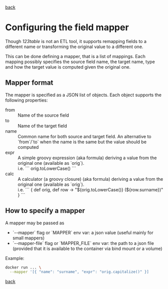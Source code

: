 [back](./)

# Configuring the field mapper

Though *123table* is not an ETL tool, it supports remapping
fields to a different name or transforming the original
value to a different one.

This can be done defining a mapper, that is a list of mappings.
Each mapping possibly specifies the source field name, the
target name, type and how the target value is computed given
the original one.

## Mapper format

The mapper is specified as a JSON list of objects. Each object
supports the following properties:

<dl>
<dt>from</dt>
<dd>
    Name of the source field
</dd>
<dt>to</dt>
<dd>
    Name of the target field
</dd>
<dt>name</dt>
<dd>
    Common name for both source and target field.
    An alternative to `from`/`to` when the name is the same but
    the value should be computed
</dd>
<dt>expr</dt>
<dd>
    A simple groovy expression (aka formula) deriving a value
    from the original one (available as `orig`).
    <br>
    i.e.
```
orig.toLowerCase()
```
</dd>
<dt>calc</dt>
<dd>
    A calculator (a groovy closure) (aka formula) deriving a value
    from the original one (available as `orig`).
    <br>
    i.e.
```
{ def orig, def row ->
    "${orig.toLowerCase()} (${row.surname})"
}
```
</dd>
</dl>

## How to specify a mapper

A mapper may be passed as
<ul>
<li>`--mapper` flag or `MAPPER` env var: a json value (useful mainly for small mappers)
<li>`--mapper-file` flag or `MAPPER_FILE` env var: the path to a json file
(provided that it is available to the container via bind mount or a volume)
</ul>

Example:
```bash
docker run ... \
  --mapper '[{ "name": "surname", "expr": "orig.capitalize()" }]
```

[back](./)